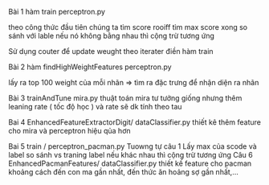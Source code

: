 Bài 1 hàm train perceptron.py

theo công thức đầu tiên chúng ta tìm score rooiff tìm max score xong so sánh với lable nếu nó không bằng nhau thì cộng trừ tương ứng

Sử dụng couter để update weught theo iterater điền hàm train

Bài 2 hàm findHighWeightFeatures perceptron.py

lấy ra top 100 weight của mỗi nhãn => tìm ra đặc trưng để nhận diện ra nhãn 

Bài 3 trainAndTune mira.py thuật toán mira tư tưởng giống nhưng thêm leaning rate ( tốc độ học ) và rate sẽ dk tính theo tau

Bai 4 EnhancedFeatureExtractorDigit/ dataClassifier.py thiết kê thêm feature cho mira và perceptron hiệu qủa hơn

Bai 5 train / perceptron_pacman.py Tuowng tự câu 1 Lấy max của scode và label so sánh vs traning label nếu khác nhau thì cộng trừ tương ứng Câu 6 EnhancedPacmanFeatures/ dataClassifier.py thiết kế feature cho pacman khoảng cách đến con ma gần nhất, đến thức ăn hoảng sợ gần nhất,...
